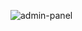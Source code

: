 ![admin-panel](https://user-images.githubusercontent.com/92044526/218343423-1264993a-a8bc-4391-8900-85e69fa5dc52.gif)
